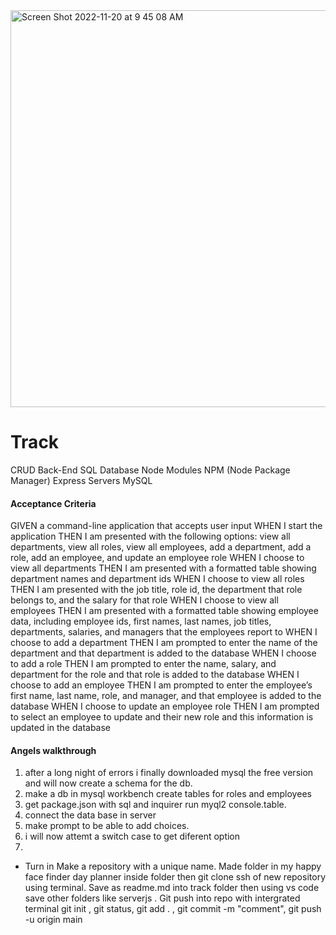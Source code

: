 <img width="635" alt="Screen Shot 2022-11-20 at 9 45 08 AM" src="https://user-images.githubusercontent.com/106838166/202911719-520be374-32bd-4f20-85d1-87078fe38c95.png">


# Track
CRUD
Back-End SQL Database
Node Modules
NPM (Node Package Manager)
Express Servers
MySQL 

#### Acceptance Criteria
GIVEN a command-line application that accepts user input
WHEN I start the application
THEN I am presented with the following options: view all departments, view all roles, view all employees, add a department, add a role, add an employee, and update an employee role
WHEN I choose to view all departments
THEN I am presented with a formatted table showing department names and department ids
WHEN I choose to view all roles
THEN I am presented with the job title, role id, the department that role belongs to, and the salary for that role
WHEN I choose to view all employees
THEN I am presented with a formatted table showing employee data, including employee ids, first names, last names, job titles, departments, salaries, and managers that the employees report to
WHEN I choose to add a department
THEN I am prompted to enter the name of the department and that department is added to the database
WHEN I choose to add a role
THEN I am prompted to enter the name, salary, and department for the role and that role is added to the database
WHEN I choose to add an employee
THEN I am prompted to enter the employee’s first name, last name, role, and manager, and that employee is added to the database
WHEN I choose to update an employee role
THEN I am prompted to select an employee to update and their new role and this information is updated in the database

#### Angels walkthrough
1. after a long night of errors i finally downloaded mysql the free version and will now create a schema for the db.
2. make a db in mysql workbench create tables for roles and employees
3. get package.json with sql and inquirer run myql2 console.table.
4. connect the data base in server 
5. make prompt to be able to add choices.
6. i will now attemt a switch case to get diferent option
7. 

* Turn in
Make a repository with a unique name. Made folder in my happy face finder day planner inside folder then git clone ssh of new repository using terminal. Save as readme.md into track folder then using vs code save other folders like serverjs . Git push into repo with intergrated terminal git init , git status, git add . , git commit -m "comment", git push -u origin main
